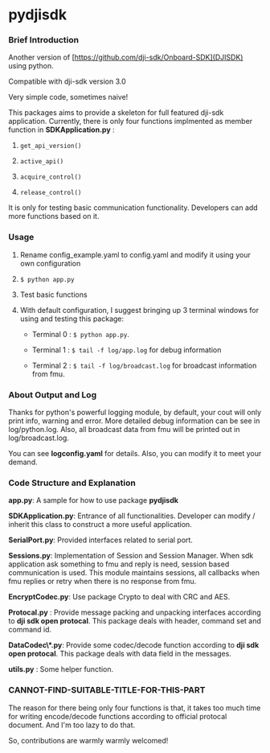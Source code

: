 # pydjisdk


### Brief Introduction ###

Another version of [https://github.com/dji-sdk/Onboard-SDK](DJISDK) using python. 

Compatible with dji-sdk version 3.0

Very simple code, sometimes naive! 

This packages aims to provide a skeleton for full featured dji-sdk application. Currently, there is only four functions implmented as member function in **SDKApplication.py** :

1.  ``` get_api_version() ```

2.  ``` active_api() ```

3.  ``` acquire_control() ```

4.  ``` release_control() ```

It is only for testing basic communication functionality. Developers can add more functions based on it.

### Usage ###

1. Rename config_example.yaml to config.yaml and modify it using your own configuration

2. ```$ python app.py```

3. Test basic functions

4. With default configuration, I suggest bringing up 3 terminal windows for using and testing this package: 
	* Terminal 0 : ```$ python app.py```. 

	* Terminal 1 : ```$ tail -f log/app.log``` for debug information

	* Terminal 2 : ```$ tail -f log/broadcast.log``` for broadcast information from fmu.

### About Output and Log ###

Thanks for python's powerful logging module, by default, your cout will only print info, warning and error. More detailed debug information can be see in log/python.log. Also, all broadcast data from fmu will be printed out in log/broadcast.log. 

You can see **logconfig.yaml** for details. Also, you can modify it to meet your demand.

### Code Structure and Explanation ###

**app.py**: A sample for how to use package **pydjisdk**

**SDKApplication.py**: Entrance of all functionalities. Developer can modify / inherit this class to construct a more useful application.

**SerialPort.py**: Provided interfaces related to serial port.

**Sessions.py**: Implementation of Session and Session Manager. When sdk application ask something to fmu and reply is need, session based communication is used. This module maintains sessions, all callbacks when fmu replies or retry when there is no response from fmu.

**EncryptCodec.py**: Use package Crypto to deal with CRC and AES.

**Protocal.py** : Provide message packing and unpacking interfaces according to **dji sdk open protocal**. This package deals with header, command set and command id.

**DataCodec\\*.py**: Provide some codec/decode function according to **dji sdk open protocal**. This package deals with data field in the messages.

**utils.py** : Some helper function.

### CANNOT-FIND-SUITABLE-TITLE-FOR-THIS-PART ###

The reason for there being only four functions is that, it takes too much time for writing encode/decode functions according to official protocal document. And I'm too lazy to do that. 

So, contributions are warmly warmly welcomed!
